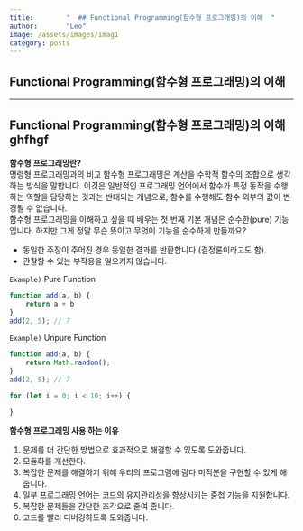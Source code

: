 ```yaml
---
title:        "  ## Functional Programming(함수형 프로그래밍)의 이해  "
author:       "Leo"
image: /assets/images/imag1
category: posts
---
```

## Functional Programming(함수형 프로그래밍)의 이해  

---

## Functional Programming(함수형 프로그래밍)의 이해  ghfhgf

**함수형 프로그래밍란?**  
명령형 프로그래밍과의 비교 함수형 프로그래밍은 계산을 수학적 함수의 조합으로 생각하는 방식을 말합니다. 이것은 일반적인 프로그래밍 언어에서 함수가 특정 동작을 수행하는 역할을 담당하는 것과는 반대되는 개념으로, 함수를 수행해도 함수 외부의 값이 변경될 수 없습니다.  
함수형 프로그래밍을 이해하고 싶을 때 배우는 첫 번째 기본 개념은 순수한(pure) 기능입니다. 하지만 그게 정말 무슨 뜻이고 무엇이 기능을 순수하게 만들까요?  

- 동일한 주장이 주어진 경우 동일한 결과를 반환합니다 (결정론이라고도 함).  
- 관찰할 수 있는 부작용을 일으키지 않습니다.  

`Example)` Pure Function  

```JavaScript
function add(a, b) {
    return a + b
}
add(2, 5); // 7
```  

`Example)` Unpure Function  

```JavaScript
function add(a, b) {
    return Math.random();
}
add(2, 5); // 7
```

```JavaScript
for (let i = 0; i < 10; i++) {

}
```  

**함수형 프로그래밍 사용 하는 이유**  

1. 문제를 더 간단한 방법으로 효과적으로 해결할 수 있도록 도와줍니다.  
2. 모듈화를 개선한다.  
3. 복잡한 문제를 해결하기 위해 우리의 프로그램에 람다 미적분을 구현할 수 있게 해줍니다.  
4. 일부 프로그래밍 언어는 코드의 유지관리성을 향상시키는 중첩 기능을 지원합니다.  
5. 복잡한 문제들을 간단한 조각으로 줄여 줍니다.
6. 코드를 빨리 디버깅하도록 도와줍니다.  
